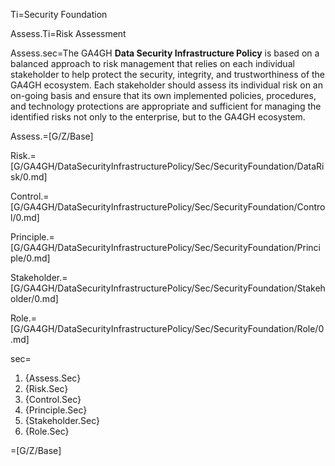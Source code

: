 Ti=Security Foundation 

Assess.Ti=Risk Assessment 

Assess.sec=The GA4GH <b>Data Security Infrastructure Policy</b> is based on a balanced approach to risk management that relies on each individual stakeholder to help protect the security, integrity, and trustworthiness of the GA4GH ecosystem. Each stakeholder should assess its individual risk on an on-going basis and ensure that its own implemented policies, procedures, and technology protections are appropriate and sufficient for managing the identified risks not only to the enterprise, but to the GA4GH ecosystem. 

Assess.=[G/Z/Base]

Risk.=[G/GA4GH/DataSecurityInfrastructurePolicy/Sec/SecurityFoundation/DataRisk/0.md]

Control.=[G/GA4GH/DataSecurityInfrastructurePolicy/Sec/SecurityFoundation/Control/0.md]

Principle.=[G/GA4GH/DataSecurityInfrastructurePolicy/Sec/SecurityFoundation/Principle/0.md]

Stakeholder.=[G/GA4GH/DataSecurityInfrastructurePolicy/Sec/SecurityFoundation/Stakeholder/0.md]

Role.=[G/GA4GH/DataSecurityInfrastructurePolicy/Sec/SecurityFoundation/Role/0.md]

sec=<ol><li>{Assess.Sec}<li>{Risk.Sec}<li>{Control.Sec}<li>{Principle.Sec}<li>{Stakeholder.Sec}<li>{Role.Sec}</ol>

=[G/Z/Base]